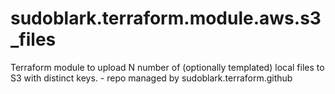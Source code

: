 # sudoblark.terraform.module.aws.s3_files
Terraform module to upload N number of (optionally templated) local files to S3 with distinct keys. - repo managed by sudoblark.terraform.github
